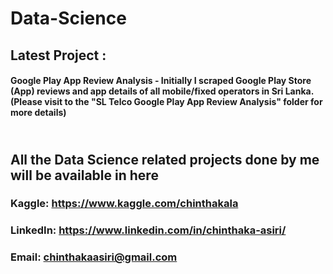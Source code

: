 # Data-Science
## Latest Project : 
#### Google Play App Review Analysis - Initially I scraped Google Play Store (App) reviews and app details of all mobile/fixed operators in Sri Lanka. (Please visit to the "SL Telco Google Play App Review Analysis" folder for more details)
## <br> All the Data Science related projects done by me will be available in here
### Kaggle: https://www.kaggle.com/chinthakala
### LinkedIn: https://www.linkedin.com/in/chinthaka-asiri/
### Email: chinthakaasiri@gmail.com

